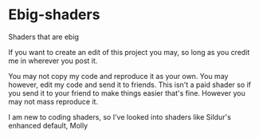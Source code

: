 # Ebig-shaders
Shaders that are ebig

If you want to create an edit of this project you may, so long as you credit me in wherever you post it.

You may not copy my code and reproduce it as your own. You may however, edit my code and send it to friends. This isn't a paid shader so if you send it to your friend to make things easier that's fine. However you may not mass reproduce it.

I am new to coding shaders, so I've looked into shaders like Sildur's enhanced default, Molly

